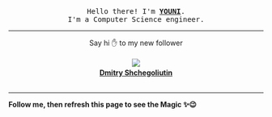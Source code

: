 <p align='center'>
    <samp>Hello there! I'm <b><a href='https://github.com/abdelyouni'>YOUNI</a></b>.<br>
        I'm a Computer Science engineer.
    </samp>
</p>
<hr>
<p align='center'>
    <span>Say hi ✋ to my new follower </span></br></br>
    <img src='https://itspot.ma/github/sp0t_avatar.png'><b></br>
    <a href='https://github.com/sp0t'>Dmitry Shchegoliutin</a></b></br></br>
</p>
<hr>
<b>Follow me, then refresh this page to see the Magic ✨😉</b>